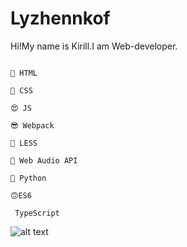 # Lyzhennkof

Hi!My name is Kirill.I am Web-developer.


```

🤪 HTML

🤩 CSS

😍 JS

😎 Webpack 

🧐 LESS

🤯 Web Audio API

🐍 Python 

🙃ES6

 TypeScript

```



![alt text](https://wmpics.pics/di-R7HI.gif)




